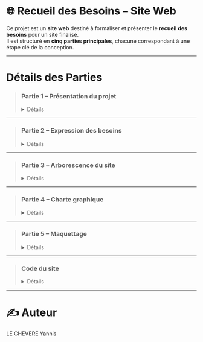 # 🌐 Recueil des Besoins – Site Web

Ce projet est un **site web** destiné à formaliser et présenter le **recueil des besoins** pour un site finalisé.  
Il est structuré en **cinq parties principales**, chacune correspondant à une étape clé de la conception.

---

# Détails des Parties

> ### **Partie 1 – Présentation du projet**
> <details> <summary>Détails</summary>
>
>> Cette section présente le projet, son contexte, ses objectifs, et toutes les connaissances à maîtriser pour comprendre le sujet.  
>> Elle fournit les bases nécessaires pour aborder la suite du dossier.
>>
>> 🔗 [Dossier Présentation](https://github.com/yannislechevere/SAE-1.05/tree/master/0-Pr%C3%A9sentation)
>
> </details>

---

> ### **Partie 2 – Expression des besoins**
> <details> <summary>Détails</summary>
>
>> Document rassemblant l'intégralité des besoins fonctionnels et non-fonctionnels du site.  
>> On y retrouve tout ce que le site doit contenir, proposer et permettre à l'utilisateur.
>>
>> 🔗 [Dossier Expression des besoins](https://github.com/yannislechevere/SAE-1.05/tree/master/1-Expression_des_besoins)
>
> </details>

---

> ### **Partie 3 – Arborescence du site**
> <details> <summary>Détails</summary>
>
>> Cette partie expose le schéma de navigation du site, avec l’organisation des pages et les chemins d’accès.  
>> Elle permet de visualiser la structure générale avant le développement.
>>
>> 🔗 [Dossier Arborescence](https://github.com/yannislechevere/SAE-1.05/tree/master/2-Arborescence)
>
> </details>

---

> ### **Partie 4 – Charte graphique**
> <details> <summary>Détails</summary>
>
>> Présentation de l'identité visuelle du site :  
>> - Couleurs principales  
>> - Icônes  
>> - Header et footer  
>> Tout ce qui définit l’aspect graphique global du projet.
>>
>> 🔗 [Dossier Charte Graphique](https://github.com/yannislechevere/SAE-1.05/tree/master/3-Charte_graphique)
>
> </details>

---

> ### **Partie 5 – Maquettage**
> <details> <summary>Détails</summary>
>
>> Le maquettage du site (wireframes et maquettes graphiques) a été réalisé sur Figma.  
>> Toutes les images générées sont disponibles dans ce dossier.
>>
>> 🔗 [Dossier Maquettage](https://github.com/yannislechevere/SAE-1.05/tree/master/4-Maquettage)
>
> </details>

---

> ### **Code du site**
> <details> <summary>Détails</summary>
>
>> Le code source du site comprend :  
>> - Fichiers HTML  
>> - Feuilles de style CSS  
>> - Fichiers JavaScript  
>> - Images  
>> Tout ce qui permet d’exécuter le site tel que conçu et maquetté.
>>
>> 🔗 [Dossier Code](https://github.com/yannislechevere/SAE-1.05/tree/master/5-Code)
>
> </details>

---

# ✍️ Auteur

LE CHEVERE Yannis
